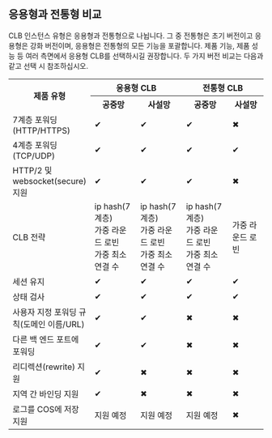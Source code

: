 ## 응용형과 전통형 비교
CLB 인스턴스 유형은 응용형과 전통형으로 나뉩니다. 그 중 전통형은 초기 버전이고 응용형은 강화 버전이며, 응용형은 전통형의 모든 기능을 포괄합니다. 제품 기능, 제품 성능 등 여러 측면에서 응용형 CLB를 선택하시길 권장합니다. 두 가지 버전 비교는 다음과 같고 선택 시 참조하십시오.

<table>
        <tbody>
                <tr>
            <th style="width: 10%;" rowspan="2">제품 유형</th>
            <th style="width: 45%;" colspan="2" >응용형 CLB</th>
            <th style="width: 45%;" colspan="2">전통형 CLB</th>
        </tr>
        <tr>
            <th>공중망</th>
            <th>사설망</th>
            <th>공중망</th>
            <th>사설망</th>
        </tr>
        <tr>
            <td>7계층 포워딩(HTTP/HTTPS)</td>
                        <td>✔</td>
                        <td>✔</td>
                        <td>✔</td>
                        <td>✖</td>
        </tr>
        <tr>
            <td>4계층 포워딩(TCP/UDP)</td>
                        <td>✔</td>
                        <td>✔</td>
                        <td>✔</td>
                        <td>✔</td>
        </tr>    
                <tr>
            <td>HTTP/2 및 websocket(secure) 지원</td>
                        <td>✔</td>
                        <td>✔</td>
                        <td>✔</td>
                        <td>✖</td>
        </tr>
        <tr>
            <td>CLB 전략</td>
                        <td>ip hash(7계층)<br>가중 라운드 로빈<br>가중 최소 연결 수</td>
                        <td>ip hash(7계층)<br>가중 라운드 로빈<br>가중 최소 연결 수</td>
                        <td>ip hash(7계층)<br>가중 라운드 로빈<br>가중 최소 연결 수</td>
                        <td>가중 라운드 로빈</td>
        </tr>   
         <tr>
            <td>세션 유지</td>
                        <td>✔</td>
                        <td>✔</td>
                        <td>✔</td>
                        <td>✔</td>
        </tr>   
        <tr>
            <td>상태 검사</td>
                        <td>✔</td>
                        <td>✔</td>
                        <td>✔</td>
                        <td>✔</td>
        </tr>   
         <tr>
            <td>사용자 지정 포워딩 규칙(도메인 이름/URL)</td>
                        <td>✔</td>
                        <td>✔</td>
                        <td>✖</td>
                        <td>✖</td>
        </tr>   
            <tr>
            <td>다른 백 엔드 포트에 포워딩</td>
                        <td>✔</td>
                        <td>✔</td>
                        <td>✖</td>
                        <td>✖</td>
        </tr>   
         <tr>
            <td>리디렉션(rewrite) 지원</td>
                        <td>✔</td>
                        <td>✖</td>
                        <td>✖</td>
                        <td>✖</td>
        </tr>   
             <tr>
            <td>지역 간 바인딩 지원</td>
                        <td>✔</td>
                        <td>✖</td>
                        <td>✖</td>
                        <td>✖</td>
        </tr>   
        <tr>
            <td>로그를 COS에 저장 지원</td>
                        <td>지원 예정</td>
                        <td>지원 예정</td>
                        <td>지원 예정</td>
                        <td>✖</td>
        </tr>   
</tbody></table>
